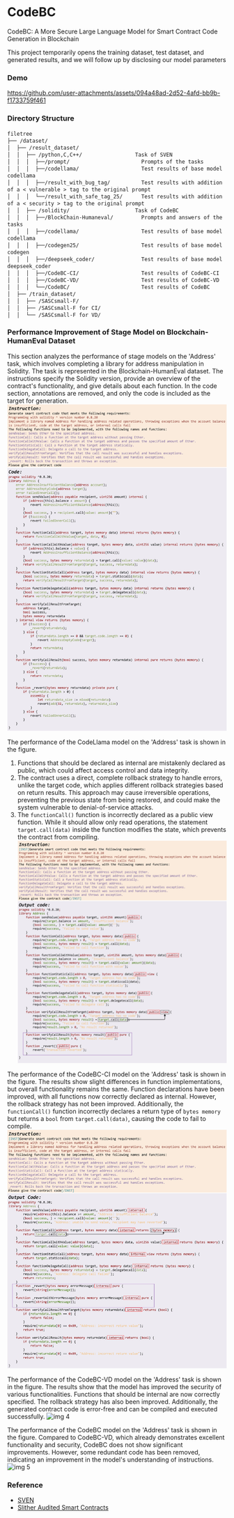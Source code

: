 # CodeBC

CodeBC: A More Secure Large Language Model for Smart Contract Code Generation in Blockchain

  This project temporarily opens the training dataset, test dataset, and generated results, and we will follow up by disclosing our model parameters

### Demo



https://github.com/user-attachments/assets/094a48ad-2d52-4afd-bb9b-f1733759f461



### Directory Structure
<!-- eg: -->

```
filetree 
├── /dataset/               
│  ├── /result_dataset/
│  │  ├── /python,C,C++/                 Task of SVEN 
│  │  │  ├──/prompt/                       Prompts of the tasks
│  │  │  ├──/codellama/                    Test results of base model codellama
│  │  │  ├──/result_with_bug_tag/          Test results with addition of a < vulnerable > tag to the original prompt
│  │  │  └──/result_with_safe_tag_25/      Test results with addition of a < security > tag to the original prompt
│  │  ├── /solidity/                     Task of CodeBC
│  │  │  ├──/BlockChain-Humaneval/         Prompts and answers of the tasks
│  │  │  ├──/codellama/                    Test results of base model codellama
│  │  │  ├──/codegen25/                    Test results of base model codegen
│  │  │  ├──/deepseek_coder/               Test results of base model deepseek_coder
│  │  │  ├──/CodeBC-CI/                    Test results of CodeBC-CI
│  │  │  ├──/CodeBC-VD/                    Test results of CodeBC-VD
│  │  │  └──/CodeBC/                       Test results of CodeBC
│  ├── /train_dataset/
│  │  ├── /SASCsmall-F/                
│  │  ├── /SASCsmall-F for CI/                    
│  │  └── /SASCsmall-F for VD/
```

### Performance Improvement of Stage Model on Blockchain-HumanEval Dataset
This section analyzes the performance of stage models on the 'Address' task, which involves completing a library for address manipulation in Solidity. The task is represented in the Blockchain-HumanEval dataset. The instructions specify the Solidity version, provide an overview of the contract's functionality, and give details about each function. In the code section, annotations are removed, and only the code is included as the target for generation.
![img 1](https://github.com/wanglingxiang1298/CodeBC/blob/master/pic/Blockchain-HumanEval-Address_page-0001.jpg)

The performance of the CodeLlama model on the 'Address' task is shown in the figure.
1. Functions that should be declared as internal are mistakenly declared as public, which could affect access control and data integrity.
2. The contract uses a direct, complete rollback strategy to handle errors, unlike the target code, which applies different rollback strategies based on return results. This approach may cause irreversible operations, preventing the previous state from being restored, and could make the system vulnerable to denial-of-service attacks.
3. The `functionCall()` function is incorrectly declared as a public view function. While it should allow only read operations, the statement `target.call(data)` inside the function modifies the state, which prevents the contract from compiling.
![img 2](https://github.com/wanglingxiang1298/CodeBC/blob/master/pic/basemodel-result_page-0001.jpg)

The performance of the CodeBC-CI model on the 'Address' task is shown in the figure. The results show slight differences in function implementations, but overall functionality remains the same.
Function declarations have been improved, with all functions now correctly declared as internal. However, the rollback strategy has not been improved. Additionally, the `functionCall()` function incorrectly declares a return type of `bytes memory` but returns a `bool` from `target.call(data)`, causing the code to fail to compile.
![img 3](https://github.com/wanglingxiang1298/CodeBC/blob/master/pic/CodeBC-CI-result_page-0001.jpg)

The performance of the CodeBC-VD model on the 'Address' task is shown in the figure. The results show that the model has improved the security of various functionalities. Functions that should be internal are now correctly specified. The rollback strategy has also been improved. Additionally, the generated contract code is error-free and can be compiled and executed successfully.
![img 4](https://github.com/wanglingxiang1298/CodeBC/blob/master/pic/CodeBC-VD-result_page-0001.jpg)

The performance of the CodeBC model on the 'Address' task is shown in the figure. Compared to CodeBC-VD, which already demonstrates excellent functionality and security, CodeBC does not show significant improvements. However, some redundant code has been removed, indicating an improvement in the model's understanding of instructions.
![img 5](https://github.com/wanglingxiang1298/CodeBC/blob/master/pic/CodeBC-result_page-0001.jpg)

### Reference
<!-- links -->


- [SVEN](https://github.com/eth-sri/sven)  
- [Slither Audited Smart Contracts](https://huggingface.co/datasets/mwritescode/slither-audited-smart-contracts)
